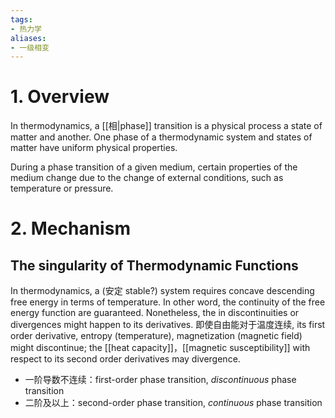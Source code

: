 ```yaml
---
tags:
- 热力学
aliases:
- 一级相变
---
```


# 1. Overview

In thermodynamics, a [[相|phase]] transition is a physical process a state of matter and another. One phase of a thermodynamic system and states of matter have uniform physical properties.

During a phase transition of a given medium, certain properties of the medium change due to the change of external conditions, such as temperature or pressure.

# 2. Mechanism

## The singularity of Thermodynamic Functions

In thermodynamics, a (安定 stable?) system requires concave descending  free energy in terms of temperature. In other word, the continuity of the free energy function are guaranteed. Nonetheless, the in discontinuities or divergences might happen to its derivatives.
即使自由能对于温度连续, its first order derivative, entropy (temperature), magnetization (magnetic field) might discontinue; the [[heat capacity]]，[[magnetic susceptibility]] with respect to its second order derivatives may divergence.

- 一阶导数不连续：first-order phase transition, *discontinuous* phase transition
- 二阶及以上：second-order phase transition, *continuous* phase transition
